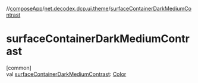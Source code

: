 //[composeApp](../../index.md)/[net.decodex.dcp.ui.theme](index.md)/[surfaceContainerDarkMediumContrast](surface-container-dark-medium-contrast.md)

# surfaceContainerDarkMediumContrast

[common]\
val [surfaceContainerDarkMediumContrast](surface-container-dark-medium-contrast.md): [Color](https://developer.android.com/reference/kotlin/androidx/compose/ui/graphics/Color.html)
